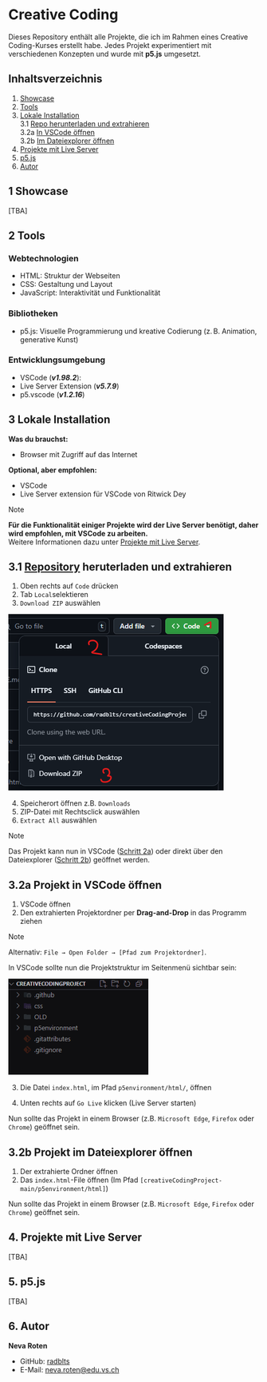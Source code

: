 # Creative Coding

Dieses Repository enthält alle Projekte, die ich im Rahmen eines Creative Coding-Kurses erstellt habe. Jedes Projekt experimentiert mit verschiedenen Konzepten und wurde mit **p5.js** umgesetzt.

## Inhaltsverzeichnis

1. [Showcase](#1-showcase)
2. [Tools]()
3. [Lokale Installation](#2-lokale-installation)\
   3.1 [Repo herunterladen und extrahieren](#21-github-repo-heruterladen-und-extrahieren)\
   3.2a [In VSCode öffnen](#22a-projekt-in-vscode-öffnen)\
   3.2b [Im Dateiexplorer öffnen](#22b-projekt-im-dateiexplorer-öffnen)
4. [Projekte mit Live Server](#3-projekte-mit-live-server)
5. [p5.js](#4-p5js)
6. [Autor](#5-autor)

## 1 Showcase
[TBA]

## 2 Tools

### Webtechnologien
- HTML: Struktur der Webseiten
- CSS: Gestaltung und Layout
- JavaScript: Interaktivität und Funktionalität

### Bibliotheken
- p5.js: Visuelle Programmierung und kreative Codierung (z. B. Animation, generative Kunst)

### Entwicklungsumgebung
- VSCode (***v1.98.2***):
- Live Server Extension (***v5.7.9***)
- p5.vscode (***v1.2.16***)

## 3 Lokale Installation

**Was du brauchst:**

- Browser mit Zugriff auf das Internet

**Optional, aber empfohlen:**

- VSCode
- Live Server extension für VSCode von Ritwick Dey

> [!NOTE]
> **Für die Funktionalität einiger Projekte wird der Live Server benötigt, daher wird empfohlen, mit VSCode zu arbeiten.** \
> Weitere Informationen dazu unter [Projekte mit Live Server]().

## 3.1 [Repository](https://github.com/radblts/creativeCoding) heruterladen und extrahieren

1. Oben rechts auf `Code` drücken
2. Tab `Local`selektieren
3. `Download ZIP` auswählen

![Bild](assets/img1.png)

4. Speicherort öffnen z.B. `Downloads`
5. ZIP-Datei mit Rechtsclick auswählen
6. `Extract All` auswählen

> [!NOTE]
>Das Projekt kann nun in VSCode ([Schritt 2a](#32a-projekt-in-vscode-öffnen)) oder direkt über den Dateiexplorer ([Schritt 2b](#32b-projekt-im-dateiexplorer-öffnen)) geöffnet werden. 

## 3.2a Projekt in VSCode öffnen

1. VSCode öffnen
2. Den extrahierten Projektordner per **Drag-and-Drop** in das Programm ziehen

> [!NOTE]
> Alternativ: `File → Open Folder → [Pfad zum Projektordner]`.

In VSCode sollte nun die Projektstruktur im Seitenmenü sichtbar sein:

![Bild](assets/img2.png)

3. Die Datei `index.html`, im Pfad `p5environment/html/`, öffnen

4. Unten rechts auf `Go Live` klicken (Live Server starten)

Nun sollte das Projekt in einem Browser (z.B. `Microsoft Edge`, `Firefox` oder `Chrome`) geöffnet sein.

## 3.2b Projekt im Dateiexplorer öffnen

1. Der extrahierte Ordner öffnen
2. Das `index.html`-File öffnen (Im Pfad `[creativeCodingProject-main/p5environment/html]`)

Nun sollte das Projekt in einem Browser (z.B. `Microsoft Edge`, `Firefox` oder `Chrome`) geöffnet sein.


## 4. Projekte mit Live Server
[TBA]

## 5. p5.js
[TBA]

## 6. Autor

**Neva Roten**

- GitHub: [radblts](https://github.com/radblts)
- E-Mail: neva.roten@edu.vs.ch
